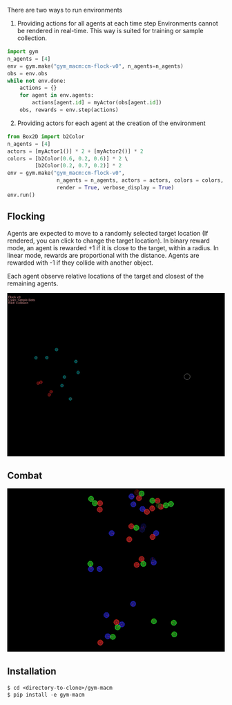 There are two ways to run environments

1) Providing actions for all agents at each time step 
Environments cannot be rendered in real-time. This way is suited for training or sample collection.
```python
import gym  
n_agents = [4]  
env = gym.make("gym_macm:cm-flock-v0", n_agents=n_agents)  
obs = env.obs  
while not env.done:  
    actions = {}  
    for agent in env.agents:  
        actions[agent.id] = myActor(obs[agent.id])  
    obs, rewards = env.step(actions)  
```

2) Providing actors for each agent at the creation of the environment

```python
from Box2D import b2Color  
n_agents = [4]  
actors = [myActor1()] * 2 + [myActor2()] * 2  
colors = [b2Color(0.6, 0.2, 0.6)] * 2 \  
         [b2Color(0.2, 0.7, 0.2)] * 2  
env = gym.make("gym_macm:cm-flock-v0",  
                n_agents = n_agents, actors = actors, colors = colors,  
                render = True, verbose_display = True)  
env.run()  
```

Flocking
-----

Agents are expected to move to a randomly selected target location (If rendered, you can click to change the target location). In binary reward mode, an agent is rewarded +1 
if it is close to the target, within a radius. In linear mode, rewards are proportional with the distance. 
Agents are rewarded with -1 if they collide with another object. 

Each agent observe relative locations of the target and closest of the remaining agents. 

![Flock](imgs/flock.gif)

Combat
-----
![Alt Text](imgs/tdm_3_15.gif)

Installation
-----

```
$ cd <directory-to-clone>/gym-macm
$ pip install -e gym-macm
```
